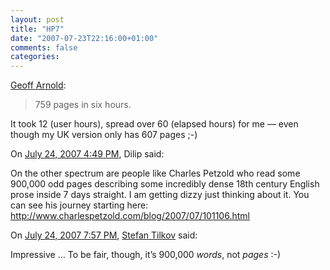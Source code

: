 ```yaml
---
layout: post
title: "HP7"
date: "2007-07-23T22:16:00+01:00"
comments: false
categories: 
---
```


<p><a href="http://geoffarnold.com/?p=1616">Geoff Arnold</a>:</p>

<blockquote>
<p>759 pages in six hours.</p>
</blockquote>

<p>It took 12 (user hours), spread over 60 (elapsed hours) for me &#8212; even though my UK version only has 607 pages ;-)</p>

<section class="comments">



<div class="comment" id="comment-1392">
On <a href="#comment-1392" title="Permalink to this comment">July 24, 2007  4:49 PM</a>, Dilip
said:
<p>On the other spectrum are people like Charles Petzold who read some 900,000 odd pages describing some incredibly dense 18th century English prose inside 7 days straight.  I am getting dizzy just thinking about it.  You can see his journey starting here: <a href="http://www.charlespetzold.com/blog/2007/07/101106.html" rel="nofollow" /><a href="http://www.charlespetzold.com/blog/2007/07/101106.html" rel="nofollow">http://www.charlespetzold.com/blog/2007/07/101106.html</a></p>


<div class="comment" id="comment-1393">
On <a href="#comment-1393" title="Permalink to this comment">July 24, 2007  7:57 PM</a>, <a href="/en/staff/st/">Stefan Tilkov</a>
said:
<p>Impressive &#8230; To be fair, though, it&#8217;s 900,000 <em>words</em>, not <em>pages</em> :-)</p>


</section>

